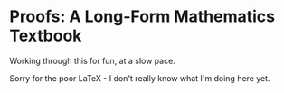 # Proofs: A Long-Form Mathematics Textbook

Working through this for fun, at a slow pace.

Sorry for the poor LaTeX - I don't really know what I'm doing here yet.
